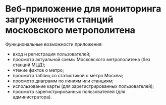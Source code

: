 # Веб-приложение для мониторинга загруженности станций московского метрополитена

Функциональные возможности приложения: 
- вход и регистрация пользователей;
- просмотр актуальной схемы Московского метрополитена (без станций МЦД);
- чтение фактов о метро;
- просмотр таблиц со статистикой о метро Москвы;
- просмотр диаграмм по линиям или станциям;
- использование карты (для зарегистрированных пользователей);
- просмотр зарегистрированных пользователей (для администратора).
